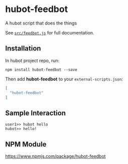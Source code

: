 # hubot-feedbot

A hubot script that does the things

See [`src/feedbot.js`](src/feedbot.js) for full documentation.

## Installation

In hubot project repo, run:

`npm install hubot-feedbot --save`

Then add **hubot-feedbot** to your `external-scripts.json`:

```json
[
  "hubot-feedbot"
]
```

## Sample Interaction

```
user1>> hubot hello
hubot>> hello!
```

## NPM Module

https://www.npmjs.com/package/hubot-feedbot
